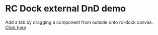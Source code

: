 # RC Dock external DnD demo

Add a tab by dragging a component from outside onto rc-dock canvas.
[Click here](http://sagarpanda.github.io/rc-dock-external-dnd-demo)
